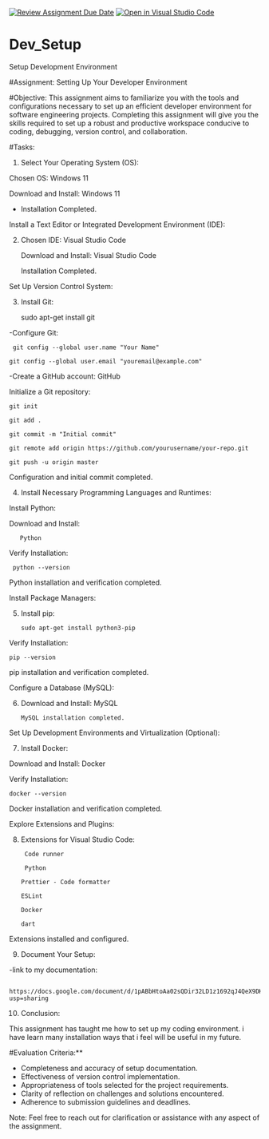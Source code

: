 [![Review Assignment Due Date](https://classroom.github.com/assets/deadline-readme-button-24ddc0f5d75046c5622901739e7c5dd533143b0c8e959d652212380cedb1ea36.svg)](https://classroom.github.com/a/vbnbTt5m)
[![Open in Visual Studio Code](https://classroom.github.com/assets/open-in-vscode-718a45dd9cf7e7f842a935f5ebbe5719a5e09af4491e668f4dbf3b35d5cca122.svg)](https://classroom.github.com/online_ide?assignment_repo_id=15216552&assignment_repo_type=AssignmentRepo)
# Dev_Setup
Setup Development Environment

#Assignment: Setting Up Your Developer Environment

#Objective:
This assignment aims to familiarize you with the tools and configurations necessary to set up an efficient developer environment for software engineering projects. Completing this assignment will give you the skills required to set up a robust and productive workspace conducive to coding, debugging, version control, and collaboration.

#Tasks:

1. Select Your Operating System (OS):

Chosen OS: Windows 11

Download and Install: Windows 11

- Installation Completed.

 Install a Text Editor or Integrated Development Environment (IDE):

2. Chosen IDE: Visual Studio Code

    Download and Install: Visual Studio Code

   Installation Completed.

Set Up Version Control System:

3. Install Git:
   
   sudo apt-get install git


 -Configure Git:
   
     git config --global user.name "Your Name"

    git config --global user.email "youremail@example.com"

-Create a GitHub account: GitHub
   
Initialize a Git repository:


    git init

    git add .

    git commit -m "Initial commit"

    git remote add origin https://github.com/yourusername/your-repo.git

    git push -u origin master

Configuration and initial commit completed.


4. Install Necessary Programming Languages and Runtimes:

Install Python:

   Download and Install:
   
       Python

  Verify Installation:
  

     python --version

 Python installation and verification completed.

Install Package Managers:

5. Install pip:
   
       sudo apt-get install python3-pip

Verify Installation:

    pip --version

 pip installation and verification completed.

Configure a Database (MySQL):

6. Download and Install: MySQL
    
       MySQL installation completed.

Set Up Development Environments and Virtualization (Optional):

7. Install Docker:
    
Download and Install:  Docker

Verify Installation:

    docker --version

 Docker installation and verification completed.

Explore Extensions and Plugins:

8. Extensions for Visual Studio Code:
    
        Code runner

        Python

       Prettier - Code formatter

       ESLint

       Docker

       dart
Extensions installed and configured.
    
9. Document Your Setup:
    
 -link to my documentation:

     https://docs.google.com/document/d/1pABbHtoAa02sQDir32LD1z1692qJ4QeX9DHV_gmRmVE/edit?usp=sharing
   

10. Conclusion:

This assignment has taught me how to set up my coding environment. i have learn many installation ways that i feel will be useful in my future.

#Evaluation Criteria:**
- Completeness and accuracy of setup documentation.
- Effectiveness of version control implementation.
- Appropriateness of tools selected for the project requirements.
- Clarity of reflection on challenges and solutions encountered.
- Adherence to submission guidelines and deadlines.

Note: Feel free to reach out for clarification or assistance with any aspect of the assignment.
